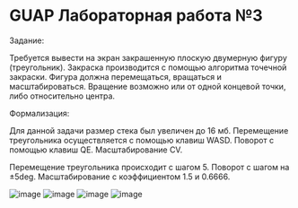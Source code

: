 # GUAP Лабораторная работа №3

Задание:

Требуется вывести на экран закрашенную плоскую двумерную фигуру (треугольник). Закраска производится с помощью алгоритма точечной закраски. Фигура должна перемещаться, вращаться и масштабироваться. Вращение возможно или от одной концевой точки, либо относительно центра. 

Формализация:

Для данной задачи размер стека был увеличен до 16 мб.
Перемещение треугольника осуществляется с помощью клавиш WASD.
Поворот с помощью клавиш QE.
Масштабирование CV.

Перемещение треугольника происходит с шагом 5.
Поворот с шагом на ±5deg.
Масштабирование с коэффициентом 1.5 и 0.6666.

![image](https://user-images.githubusercontent.com/43295090/167624625-fc1a6200-254d-4398-b537-d10896545156.png)
![image](https://user-images.githubusercontent.com/43295090/167624653-2ce786eb-086a-40a2-a101-83a3c76f0c47.png)
![image](https://user-images.githubusercontent.com/43295090/167624664-cc940c61-6a10-4181-9142-a4e39f530947.png)
![image](https://user-images.githubusercontent.com/43295090/167624671-2fee2791-cada-43a5-9b0d-37c003bf8854.png)



